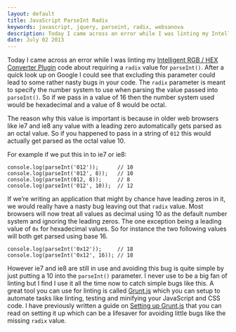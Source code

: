 ```yaml
---
layout: default
title: JavaScript ParseInt Radix
keywords: javascript, jquery, parseint, radix, websanova
description: Today I came across an error while I was linting my Intelligent RGB / HEX Converter Plugin code about requiring a radix value for parseInt(). After a quick look up on Google I could see that excluding this parameter could lead to some rather nasty bugs in your code.
date: July 02 2013
---
```


Today I came across an error while I was linting my [Intelligent RGB / HEX Converter Plugin](http://rgbhex.websanova.com) code about requiring a `radix` value for `parseInt()`. After a quick look up on Google I could see that excluding this parameter could lead to some rather nasty bugs in your code. The `radix` parameter is meant to specify the number system to use when parsing the value passed into `parseInt()`. So if we pass in a value of 16 then the number system used would be hexadecimal and a value of 8 would be octal.

The reason why this value is important is because in older web browsers like ie7 and ie8 any value with a leading zero automatically gets parsed as an octal value. So if you happened to pass in a string of `012` this would actually get parsed as the octal value 10.

For example if we put this in to ie7 or ie8:

~~~
console.log(parseInt('012'));      // 10
console.log(parseInt('012', 8));   // 10
console.log(parseInt(012, 8));     // 8
console.log(parseInt('012', 10));  // 12
~~~

If we’re writing an application that might by chance have leading zeros in it, we would really have a nasty bug leaving out that `radix` value. Most browsers will now treat all values as decimal using 10 as the default number system and ignoring the leading zeros. The one exception being a leading value of `0x` for hexadecimal values. So for instance the two following values will both get parsed using base 16.

~~~
console.log(parseInt('0x12'));     // 18
console.log(parseInt('0x12', 16)); // 18
~~~

However ie7 and ie8 are still in use and avoiding this bug is quite simple by just putting a 10 into the `parseInt()` parameter. I never use to be a big fan of linting but I find I use it all the time now to catch simple bugs like this. A great tool you can use for linting is called [Grunt.js](http://gruntjs.com/) which you can setup to automate tasks like linting, testing and minifying your JavaScript and CSS code. I have previously written a guide on [Setting up Grunt.js](http://www.websanova.com/blog/javascript/how-to-setup-grunt) that you can read on setting it up which can be a lifesaver for avoiding little bugs like the missing `radix` value.